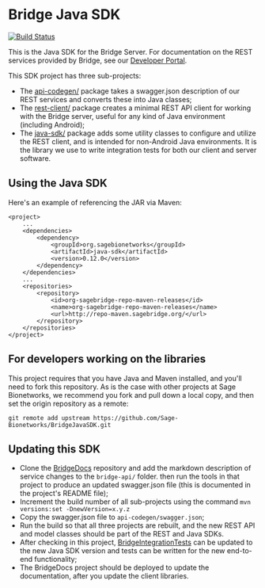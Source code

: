 # Bridge Java SDK 
[![Build Status](https://travis-ci.org/Sage-Bionetworks/BridgeJavaSDK.svg?branch=develop)](https://travis-ci.org/Sage-Bionetworks/BridgeJavaSDK)

This is the Java SDK for the Bridge Server. For documentation on the REST services provided by Bridge, see our [Developer Portal](https://developer.sagebridge.org/).

This SDK project has three sub-projects:
* The [api-codegen/](api-codegen/) package takes a swagger.json description of our REST services and converts these into Java classes;
* The [rest-client/](rest-client/) package creates a minimal REST API client for working with the Bridge server, useful for any kind of Java environment (including Android);
* The [java-sdk/](java-sdk/) package adds some utility classes to configure and utilize the REST client, and is intended for non-Android Java environments. It is the library we use to write integration tests for both our client and server software.

## Using the Java SDK

Here's an example of referencing the JAR via Maven:

	<project>
	    ...
		<dependencies>
			<dependency>
			    <groupId>org.sagebionetworks</groupId>
			    <artifactId>java-sdk</artifactId>
			    <version>0.12.0</version>
			</dependency>
		</dependencies>
		...
		<repositories>
			<repository>
				<id>org-sagebridge-repo-maven-releases</id>
				<name>org-sagebridge-repo-maven-releases</name>
				<url>http://repo-maven.sagebridge.org/</url>
			</repository>
		</repositories>	
	</project>

## For developers working on the libraries

This project requires that you have Java and Maven installed, and you'll need to fork this repository. As is the case with other projects at Sage Bionetworks, we recommend you fork and pull down a local copy, and then set the origin repository as a remote:

    git remote add upstream https://github.com/Sage-Bionetworks/BridgeJavaSDK.git

## Updating this SDK

* Clone the [BridgeDocs](../BridgeDocs/) repository and add the markdown description of service changes to the `bridge-api/` folder. then run the tools in that project to produce an updated swagger.json file (this is documented in the project's README file);
* Increment the build number of all sub-projects using the command `mvn versions:set -DnewVersion=x.y.z`
* Copy the swagger.json file to `api-codegen/swagger.json`;
* Run the build so that all three projects are rebuilt, and the new REST API and model classes should be part of the REST and Java SDKs.
* After checking in this project, [BridgeIntegrationTests](../BridgeIntegrationTests/) can be updated to the new Java SDK version and tests can be written for the new end-to-end functionality;
* The BridgeDocs project should be deployed to update the documentation, after you update the client libraries.
